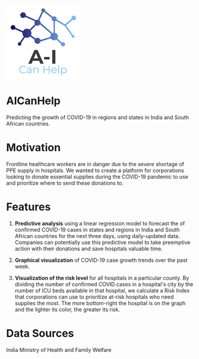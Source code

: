 ![AICanHelpLogo](logo.png)
# AICanHelp
Predicting the growth of COVID-19 in regions and states in India and South African countries. 
# Motivation 
Frontline healthcare workers are in danger due to the severe shortage of PPE supply in hospitals. We wanted to create a platform for corporations looking to donate essential supplies during the COVID-19 pandemic to use and prioritize where to send these donations to. 
# Features 
1) **Predictive analysis** using a linear regression model to forecast the of confirmed COVID-19 cases in states and regions in India and South African countries for the next three days, using daily-updated data. Companies can potentially use this predictive model to take preemptive action with their donations and save hospitals valuable time.

2) **Graphical visualization** of COVID-19 case growth trends over the past week.

3) **Visualization of the risk level** for all hospitals in a particular county. By dividing the number of confirmed COVID cases in a hospital's city by the number of ICU beds available in that hospital, we calculate a Risk Index that corporations can use to prioritize at-risk hospitals who need supplies the most. The more bottom-right the hospital is on the graph and the lighter its color, the greater its risk.
# Data Sources 
India Ministry of Health and Family Welfare
